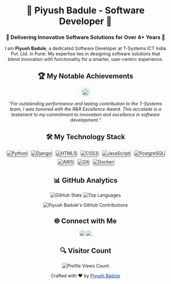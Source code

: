 <h1 align="center">🌟 Piyush Badule - Software Developer 🌟</h1>
<h3 align="center">🚀 Delivering Innovative Software Solutions for Over 4+ Years 🚀</h3>

<!-- Introduction -->
<p align="center">
  I am <strong>Piyush Badule</strong>, a dedicated Software Developer at T-Systems ICT India Pvt. Ltd. in Pune. My expertise lies in designing software solutions that blend innovation with functionality for a smarter, user-centric experience.
</p>

<!-- R&R Award -->
<h2 align="center">🏆 My Notable Achievements</h2>
<p align="center">
  <!-- R&R Award Badge -->
  <img src="https://img.shields.io/badge/🌟-R%26R%20Excellence%20Award-2088FF?style=for-the-badge&logo=medal&logoColor=white" style="margin: 5px; box-shadow: 0px 0px 12px rgba(33, 150, 243, 0.7);"/>
</p>
<p align="center" style="font-style: italic; max-width: 800px; margin: auto;">
  <em>"For outstanding performance and lasting contribution to the T-Systems team, I was honored with the R&R Excellence Award. This accolade is a testament to my commitment to innovation and excellence in software development."</em>
</p>

<!-- Technologies -->
<h2 align="center">🛠️ My Technology Stack</h2>
<p align="center">
  <!-- Python -->
  <img src="https://img.shields.io/badge/Python-3776AB?style=for-the-badge&logo=python&logoColor=white" alt="Python" style="margin: 5px; box-shadow: 2px 2px 5px grey;"/>
  <!-- Django -->
  <img src="https://img.shields.io/badge/Django-092E20?style=for-the-badge&logo=django&logoColor=white" alt="Django" style="margin: 5px; box-shadow: 2px 2px 5px grey;"/>
  <!-- HTML5 -->
  <img src="https://img.shields.io/badge/HTML5-E34F26?style=for-the-badge&logo=html5&logoColor=white" alt="HTML5" style="margin: 5px; box-shadow: 2px 2px 5px grey;"/>
  <!-- CSS3 -->
  <img src="https://img.shields.io/badge/CSS3-1572B6?style=for-the-badge&logo=css3&logoColor=white" alt="CSS3" style="margin: 5px; box-shadow: 2px 2px 5px grey;"/>
  <!-- JavaScript -->
  <img src="https://img.shields.io/badge/JavaScript-F7DF1E?style=for-the-badge&logo=javascript&logoColor=black" alt="JavaScript" style="margin: 5px; box-shadow: 2px 2px 5px grey;"/>
  <!-- PostgreSQL -->
  <img src="https://img.shields.io/badge/Postgresql-336791?style=for-the-badge&logo=postgresql&logoColor=white" alt="PostgreSQL" style="margin: 5px; box-shadow: 2px 2px 5px grey;"/>
  <!-- AWS -->
  <img src="https://img.shields.io/badge/AWS-232F3E?style=for-the-badge&logo=amazonaws&logoColor=white" alt="AWS" style="margin: 5px; box-shadow: 2px 2px 5px grey;"/>
  <!-- Git -->
  <img src="https://img.shields.io/badge/GIT-F05032?style=for-the-badge&logo=git&logoColor=white" alt="Git" style="margin: 5px; box-shadow: 2px 2px 5px grey;"/>
  <!-- Docker -->
  <img src="https://img.shields.io/badge/Docker-2496ED?style=for-the-badge&logo=docker&logoColor=white" alt="Docker" style="margin: 5px; box-shadow: 2px 2px 5px grey;"/>
</p>

<!-- GitHub Metrics -->
<h2 align="center">📊 GitHub Analytics</h2>
<p align="center">
  <img src="https://github-readme-stats.vercel.app/api?username=PiyushBadule&show_icons=true&theme=blue-green&include_all_commits=true" alt="GitHub Stats"/>
  <img src="https://github-readme-stats.vercel.app/api/top-langs/?username=PiyushBadule&layout=compact&theme=blue-green" alt="Top Languages"/>
</p>
<p align="center">
  <img src="https://ghchart.rshah.org/PiyushBadule" alt="Piyush Badule's GitHub Contributions" />
</p>


<!-- Connecting -->
<h2 align="center">🌐 Connect with Me</h2>
<p align="center">
  <a href="https://www.linkedin.com/in/piyush-badule/"><img src="https://img.shields.io/badge/LinkedIn-0077B5?style=for-the-badge&logo=linkedin&logoColor=white"/></a>
  <a href="mailto:piyu.badule30@gmail.com"><img src="https://img.shields.io/badge/Gmail-D14836?style=for-the-badge&logo=gmail&logoColor=white"/></a>
</p>

<!-- Visitor Count -->
<h2 align="center">🔍 Visitor Count</h2>
<p align="center">
  <img src="https://profile-counter.glitch.me/PiyushBadule/count.svg" alt="Profile Views Count"/>
</p>

<!-- Footer -->
<p align="center">
  Crafted with ❤️ by <a href="https://github.com/PiyushBadule" style="color: #023E8A;">Piyush Badule</a>
</p>
